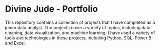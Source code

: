 # Divine Jude - Portfolio

This repository contains a collection of projects that I have completed as a junior data analyst. The projects cover a variety of topics, including data cleaning, data visualization, and machine learning. I have used a variety of tools and technologies in these projects, including Python, SQL, Power BI and Excel.
